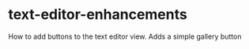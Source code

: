 text-editor-enhancements
========================

How to add buttons to the text editor view.  Adds a simple gallery button
